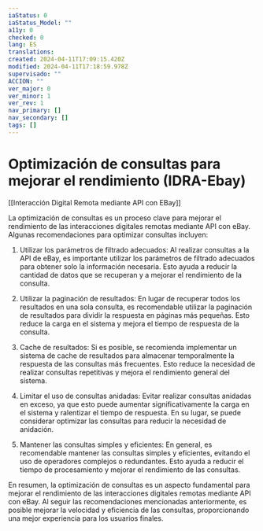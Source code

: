 ```yaml
---
iaStatus: 0
iaStatus_Model: ""
a11y: 0
checked: 0
lang: ES
translations: 
created: 2024-04-11T17:09:15.420Z
modified: 2024-04-11T17:18:59.978Z
supervisado: ""
ACCION: ""
ver_major: 0
ver_minor: 1
ver_rev: 1
nav_primary: []
nav_secondary: []
tags: []
---
```

# Optimización de consultas para mejorar el rendimiento (IDRA-Ebay)

[[Interacción Digital Remota mediante API con EBay]]

La optimización de consultas es un proceso clave para mejorar el rendimiento de las interacciones digitales remotas mediante API con eBay. Algunas recomendaciones para optimizar consultas incluyen:

1. Utilizar los parámetros de filtrado adecuados: Al realizar consultas a la API de eBay, es importante utilizar los parámetros de filtrado adecuados para obtener solo la información necesaria. Esto ayuda a reducir la cantidad de datos que se recuperan y a mejorar el rendimiento de la consulta.

2. Utilizar la paginación de resultados: En lugar de recuperar todos los resultados en una sola consulta, es recomendable utilizar la paginación de resultados para dividir la respuesta en páginas más pequeñas. Esto reduce la carga en el sistema y mejora el tiempo de respuesta de la consulta.

3. Cache de resultados: Si es posible, se recomienda implementar un sistema de cache de resultados para almacenar temporalmente la respuesta de las consultas más frecuentes. Esto reduce la necesidad de realizar consultas repetitivas y mejora el rendimiento general del sistema.

4. Limitar el uso de consultas anidadas: Evitar realizar consultas anidadas en exceso, ya que esto puede aumentar significativamente la carga en el sistema y ralentizar el tiempo de respuesta. En su lugar, se puede considerar optimizar las consultas para reducir la necesidad de anidación.

5. Mantener las consultas simples y eficientes: En general, es recomendable mantener las consultas simples y eficientes, evitando el uso de operadores complejos o redundantes. Esto ayuda a reducir el tiempo de procesamiento y mejorar el rendimiento de las consultas.

En resumen, la optimización de consultas es un aspecto fundamental para mejorar el rendimiento de las interacciones digitales remotas mediante API con eBay. Al seguir las recomendaciones mencionadas anteriormente, es posible mejorar la velocidad y eficiencia de las consultas, proporcionando una mejor experiencia para los usuarios finales.
